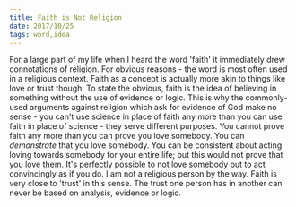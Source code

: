 ```yaml
---
title: Faith is Not Religion
date: 2017/10/25
tags: word,idea
---
```


For a large part of my life when I heard the word 'faith' it immediately drew connotations of religion. For obvious reasons - the word is most often used in a religious context. Faith as a concept is actually more akin to things like love or trust though. To state the obvious, faith is the idea of believing in something without the use of evidence or logic. This is why the commonly-used arguments against religion which ask for evidence of God make no sense - you can't use science in place of faith any more than you can use faith in place of science - they serve different purposes. You cannot prove faith any more than you can prove you love somebody. You can *demonstrate* that you love somebody. You can be consistent about acting loving towards somebody for your entire life; but this would not prove that you love them. It's perfectly possible to not love somebody but to act convincingly as if you do. I am not a religious person by the way. Faith is very close to 'trust' in this sense. The trust one person has in another can never be based on analysis, evidence or logic.
